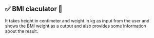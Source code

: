 ## ✅ BMI claculator 🧮

It takes height in centimeter and weight in kg as input from the user and shows the BMI weight as a output and also provides some information about the result.
